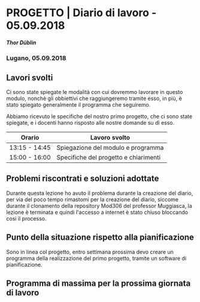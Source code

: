 

# PROGETTO | Diario di lavoro - 05.09.2018
##### Thor Düblin
### Lugano, 05.09.2018

## Lavori svolti
Ci sono state spiegate le modalità con cui dovremmo lavorare in questo modulo,
nonchè gli obbiettivi che raggiungeremo tramite esso, in più, è stato spiegato 
generalmente il programma che seguiremo.

Abbiamo ricevuto le specifiche del nostro primo progetto, 
che ci sono state spiegate, e i docenti hanno risposto alle nostre domande su di esso.




|Orario        |Lavoro svolto                         |
|--------------|--------------------------------------|
|13:15 - 14:45 |Spiegazione del modulo e programma    |
|15:00 - 16:00 |Specifiche del progetto e chiarimenti |

##  Problemi riscontrati e soluzioni adottate
Durante questa lezione ho avuto il problema durante la creazione del diario,
per via del poco tempo rimastomi per la creazione del diario,
siccome durante il clonamento della repository Mod306 del professor Muggiasca, la lezione
è terminata e quindi l'accesso a internet è stato chiuso bloccando cosi il processo.


##  Punto della situazione rispetto alla pianificazione
Sono in linea col progetto, entro settimana prossima devo creare un programma
della realizzazione del primo progetto, tramite un software di pianificazione.

## Programma di massima per la prossima giornata di lavoro
